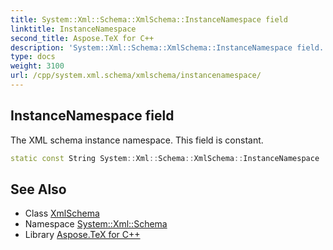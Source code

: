 ```yaml
---
title: System::Xml::Schema::XmlSchema::InstanceNamespace field
linktitle: InstanceNamespace
second_title: Aspose.TeX for C++
description: 'System::Xml::Schema::XmlSchema::InstanceNamespace field. The XML schema instance namespace. This field is constant in C++.'
type: docs
weight: 3100
url: /cpp/system.xml.schema/xmlschema/instancenamespace/
---
```

## InstanceNamespace field


The XML schema instance namespace. This field is constant.

```cpp
static const String System::Xml::Schema::XmlSchema::InstanceNamespace
```

## See Also

* Class [XmlSchema](../)
* Namespace [System::Xml::Schema](../../)
* Library [Aspose.TeX for C++](../../../)

